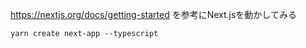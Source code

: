 https://nextjs.org/docs/getting-started
を参考にNext.jsを動かしてみる


```
yarn create next-app --typescript
```
